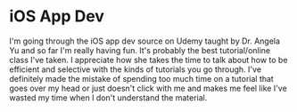 # iOS App Dev

I'm going through the iOS app dev source on Udemy taught by Dr. Angela Yu and so far I'm really having fun. It's probably the best tutorial/online class I've taken. I appreciate how she takes the time to talk about how to be efficient and selective with the kinds of tutorials you go through. I've definitely made the mistake of spending too much time on a tutorial that goes over my head or just doesn't click with me and makes me feel like I've wasted my time when I don't understand the material.
